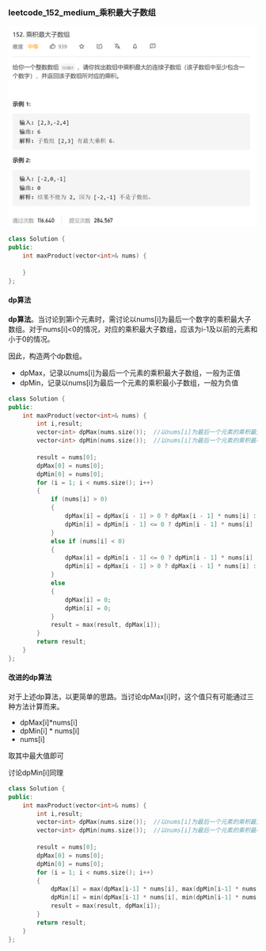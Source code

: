 ### leetcode_152_medium_乘积最大子数组

![image-20210211091610580](Untitled.assets/image-20210211091610580.png)

```c++
class Solution {
public:
    int maxProduct(vector<int>& nums) {

    }
};
```

#### dp算法

**dp算法**。当讨论到第i个元素时，需讨论以nums[i]为最后一个数字的乘积最大子数组。对于nums[i]<0的情况，对应的乘积最大子数组，应该为i-1及以前的元素和小于0的情况。

因此，构造两个dp数组。

- dpMax，记录以nums[i]为最后一个元素的乘积最大子数组，一般为正值
- dpMin，记录以nums[i]为最后一个元素的乘积最小子数组，一般为负值

```c++
class Solution {
public:
	int maxProduct(vector<int>& nums) {
		int i,result;
		vector<int> dpMax(nums.size());  //以nums[i]为最后一个元素的乘积最大子数组，一般为正值
		vector<int> dpMin(nums.size());  //以nums[i]为最后一个元素的乘积最小子数组，一般为负值

		result = nums[0];
		dpMax[0] = nums[0];
		dpMin[0] = nums[0];
		for (i = 1; i < nums.size(); i++)
		{
			if (nums[i] > 0)
			{
				dpMax[i] = dpMax[i - 1] > 0 ? dpMax[i - 1] * nums[i] : nums[i];
				dpMin[i] = dpMin[i - 1] <= 0 ? dpMin[i - 1] * nums[i] : nums[i];
			}
			else if (nums[i] < 0)
			{
				dpMax[i] = dpMin[i - 1] <= 0 ? dpMin[i - 1] * nums[i] : nums[i];
				dpMin[i] = dpMax[i - 1] > 0 ? dpMax[i - 1] * nums[i] : nums[i];
			}
			else
			{
				dpMax[i] = 0;
				dpMin[i] = 0;
			}
			result = max(result, dpMax[i]);
		}
		return result;
	}
};
```

#### 改进的dp算法

对于上述dp算法，以更简单的思路。当讨论dpMax[i]时，这个值只有可能通过三种方法计算而来。

- dpMax[i]*nums[i]
- dpMin[i] * nums[i]
- nums[i]

取其中最大值即可

讨论dpMin[i]同理

```c++
class Solution {
public:
	int maxProduct(vector<int>& nums) {
		int i,result;
		vector<int> dpMax(nums.size());  //以nums[i]为最后一个元素的乘积最大子数组，一般为正值
		vector<int> dpMin(nums.size());  //以nums[i]为最后一个元素的乘积最小子数组，一般为负值

		result = nums[0];
		dpMax[0] = nums[0];
		dpMin[0] = nums[0];
		for (i = 1; i < nums.size(); i++)
		{
			dpMax[i] = max(dpMax[i-1] * nums[i], max(dpMin[i-1] * nums[i], nums[i]));
			dpMin[i] = min(dpMax[i-1] * nums[i], min(dpMin[i-1] * nums[i], nums[i]));
			result = max(result, dpMax[i]);
		}
		return result;
	}
};
```

